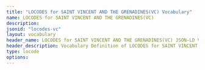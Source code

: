 ```yaml
---
title: "LOCODES for SAINT VINCENT AND THE GRENADINES(VC) Vocabulary"
name: LOCODES for SAINT VINCENT AND THE GRENADINES(VC) 
description: 
jsonid: "locodes-vc"
layout: vocabulary
header_name: LOCODES for SAINT VINCENT AND THE GRENADINES(VC) JSON-LD Vocabulary
header_description: Vocabulary Definition of LOCODES for SAINT VINCENT AND THE GRENADINES(VC) semantics in HTML format. JSON-LD format is available at [locodes-vc.jsonld](/vocabulary/locodes-vc.jsonld)
type: locode
options:
---
```

